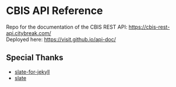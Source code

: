 # CBIS API Reference

Repo for the documentation of the CBIS REST API: https://cbis-rest-api.citybreak.com/<br/>
Deployed here: https://visit.github.io/api-doc/

Special Thanks
--------------------
- [slate-for-jekyll](https://github.com/slogsdon/slate-for-jekyll)
- [slate](https://github.com/lord/slate)
